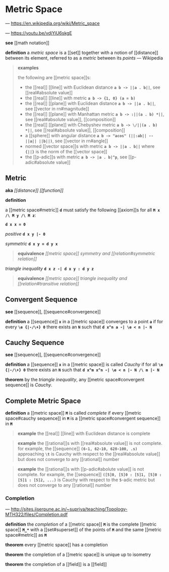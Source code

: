 # Metric Space

&mdash; <https://en.wikipedia.org/wiki/Metric_space>

&mdash; <https://youtu.be/vdjYiU6skgE>

**see** [[math notation]]

**definition** a _metric space_ is a [[set]] together with a notion of [[distance]] between its element, referred to as a _metric_ between its _points_ &mdash; Wikipedia

> **examples**
>
> the following are [[metric space]]s:
>
> - the [[real]] [[line]] with Euclidean distance **`a b -> ||a . b||`**, see [[real#absolute value]]
> - the [[real]] [[line]] with metric **`a b -> {1, 0} (a = b)`**
> - the [[real]] [[plane]] with Euclidean distance **`a b -> ||a . b||`**, see [[vector in rn#magnitude]]
> - the [[real]] [[plane]] with Manhattan metric **`a b -> :||(a . b) *||`**, see [[real#absolute value]], [[composition]]
> - the [[real]] [[plane]] with Chebyshev metric **`a b -> \/||(a . b) *||`**, see [[real#absolute value]], [[composition]]
> - a [[sphere]] with angular distance **`a b -> "acos" (||:ab|| -- ||a|| ||b||)`**, see [[vector in rn#angle]]
> - normed [[vector space]]s with metric **`a b -> ||a . b||`** where **`{||}`** is the norm of the [[vector space]]
> - the [[p-adic]]s with metric **`a b -> |a . b|^p`**, see [[p-adic#absolute value]]

## Metric

**aka** _[[distance]] [[function]]_

**definition**

a [[metric space#metric]] **`d`** must satisfy the following [[axiom]]s for all **`M x /\ M y /\ M z`**:

**`d x x = 0`**

_positive_ **`d x y |- 0`**

_symmetric_ **`d x y = d y x`**

> **equivalence** _[[metric space]] symmetry and [[relation#symmetric relation]]_

_triangle inequality_ **`d x z -| d x y : d y z`**

> **equivalence** _[[metric space]] triangle inequality and [[relation#transitive relation]]_

## Convergent Sequence

**see** [[sequence]], [[sequence#convergence]]

**definition** a [[sequence]] **`x`** in a [[metric space]] converges to a point **`a`** if for every **`\e {|-/\+} 0`** there exists an **`N`** such that **`d x^n a -| \e < n |- N`**

## Cauchy Sequence

**see** [[sequence]], [[sequence#convergence]]

**definition** a [[sequence]] **`x`** in a [[metric space]] is called _Cauchy_ if for all **`\e {|-/\+} 0`** there exists an **`N`** such that **`d x^m x^n -| \e < n |- N /\ m |- N`**

**theorem** by the _triangle inequality_, any [[metric space#convergent sequence]] is _Cauchy_.

## Complete Metric Space

**definition** a [[metric space]] **`M`** is called _complete_ if every [[metric space#cauchy sequence]] in **`M`** is a [[metric space#convergent sequence]] in **`M`**

> **example** the [[real]] [[line]] with Euclidean distance is complete

> **example** the [[rational]]s with [[real#absolute value]] is not complete. for example, the [[sequence]] **`(6-1, 62-10, 628-100, .s)`** approaching **`\t`** is Cauchy with respect to the [[real#absolute value]] but does not converge to any [[rational]] number

> **example** the [[rational]]s with [[p-adic#abolute value]] is not complete. for example, the [[sequence]] **`([5]0, [5]0 : [5]1, [5]0 : [5]1 : [5]2, ...)`** is Cauchy with respect to the **`5`**-adic metric but does not converge to any [[rational]] number

### Completion

&mdash; <http://sites.iiserpune.ac.in/~supriya/teaching/Topology-MTH322/files/Completion.pdf>

**definition** the _completion_ of a [[metric space]] **`M`** is the complete [[metric space]] **`M_*`** with a [[set#superset]] of the points of **`M`** and the same [[metric space#metric]] as **`M`**

**theorem** every [[metric space]] has a completion

**theorem** the completion of a [[metric space]] is unique up to isometry

**theorem** the completion of a [[field]] is a [[field]]

